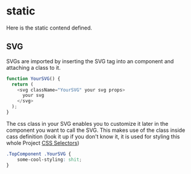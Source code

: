 # static

Here is the static contend defined.

## SVG

SVGs are imported by inserting the SVG tag into an component and attaching a class to it.

```js
function YourSVG() {
  return (
    <svg className="YourSVG" your svg props>
      your svg
    </svg>
  );
}
```

The css class in your SVG enables you to customize it later in the component you want to call the SVG. This makes use of the class inside cass definition (look it up if you don't know it, it is used for styling this whole Project [CSS Selectors](https://www.w3schools.com/CSSref/css_selectors.asp))

```css
.TopComponent .YourSVG {
    some-cool-styling: shit;
}
```
